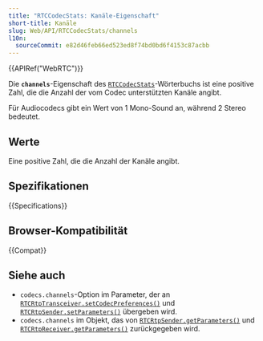 ```yaml
---
title: "RTCCodecStats: Kanäle-Eigenschaft"
short-title: Kanäle
slug: Web/API/RTCCodecStats/channels
l10n:
  sourceCommit: e82d46feb66ed523ed8f74bd0bd6f4153c87acbb
---
```


{{APIRef("WebRTC")}}

Die **`channels`**-Eigenschaft des [`RTCCodecStats`](/de/docs/Web/API/RTCCodecStats)-Wörterbuchs ist eine positive Zahl, die die Anzahl der vom Codec unterstützten Kanäle angibt.

Für Audiocodecs gibt ein Wert von 1 Mono-Sound an, während 2 Stereo bedeutet.

## Werte

Eine positive Zahl, die die Anzahl der Kanäle angibt.

## Spezifikationen

{{Specifications}}

## Browser-Kompatibilität

{{Compat}}

## Siehe auch

- `codecs.channels`-Option im Parameter, der an [`RTCRtpTransceiver.setCodecPreferences()`](/de/docs/Web/API/RTCRtpTransceiver/setCodecPreferences#channels) und [`RTCRtpSender.setParameters()`](/de/docs/Web/API/RTCRtpSender/setParameters#channels) übergeben wird.
- `codecs.channels` im Objekt, das von [`RTCRtpSender.getParameters()`](/de/docs/Web/API/RTCRtpSender/getParameters#channels) und [`RTCRtpReceiver.getParameters()`](/de/docs/Web/API/RTCRtpReceiver/getParameters#channels) zurückgegeben wird.
